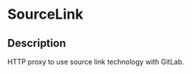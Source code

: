 SourceLink
==========


Description
-----------

HTTP proxy to use source link technology with GitLab.
